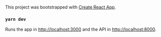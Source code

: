 This project was bootstrapped with [Create React App](https://github.com/facebook/create-react-app).

### `yarn dev`

Runs the app in [http://localhost:3000](http://localhost:3000) and the API in [http://localhost:8000](http://localhost:8000).
